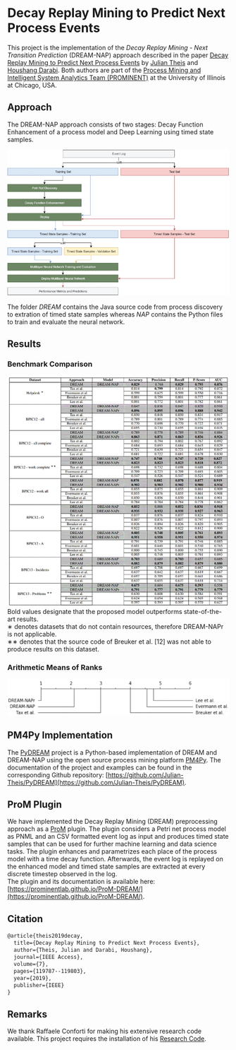 # Decay Replay Mining to Predict Next Process Events
This project is the implementation of the *Decay Replay Mining - Next Transition Prediction* (DREAM-NAP) approach described in the paper [Decay Replay Mining to Predict Next Process Events](https://ieeexplore.ieee.org/document/8811455) by [Julian Theis](http://julian-theis.github.io) and [Houshang Darabi](https://scholar.google.com/citations?user=PVzYdvoAAAAJ). Both authors are part of the [Process Mining and Intelligent System Analytics Team (PROMINENT)](https://prominent.uic.edu/) at the University of Illinois at Chicago, USA. 

## Approach
The DREAM-NAP approach consists of two stages: Decay Function Enhancement of a process model and Deep Learning using timed state samples.

![DREAM-NAP Flow Diagram](https://github.com/Julian-Theis/DREAM-NAP/blob/master/images/flow_diagram.gif?raw=true)

The folder *DREAM* contains the Java source code from process discovery to extration of timed state samples whereas *NAP* contains the Python files to train and evaluate the neural network.

## Results
### Benchmark Comparison
![Results](https://github.com/Julian-Theis/DREAM-NAP/blob/master/images/results.gif?raw=true)
Bold values designate that the proposed model outperforms state-of-the-art results.  
∗ denotes datasets that do not contain resources, therefore DREAM-NAPr is not applicable.  
∗∗ denotes that the source code of Breuker et al. [12] was not able to produce results on this dataset.

### Arithmetic Means of Ranks
![Arithmetic Ranks](https://github.com/Julian-Theis/DREAM-NAP/blob/master/images/ranks.gif?raw=true)

## PM4Py Implementation
The [PyDREAM](https://github.com/Julian-Theis/PyDREAM) project is a Python-based implementation of DREAM and DREAM-NAP using the open source process mining platform [PM4Py](http://pm4py.org/). The documentation of the project and examples can be found in the corresponding Github repository: [https://github.com/Julian-Theis/PyDREAM](https://github.com/Julian-Theis/PyDREAM).

## ProM Plugin
We have implemented the Decay Replay Mining (DREAM) preprocessing approach as a [ProM](http://www.promtools.org) plugin. The plugin considers a Petri net process model as PNML and an CSV formatted event log as input and produces timed state samples that can be used for further machine learning and data science tasks. The plugin enhances and parametrizes each place of the process model with a time decay function. Afterwards, the event log is replayed on the enhanced model and timed state samples are extracted at every discrete timestep observed in the log.  
The plugin and its documentation is available here: [https://prominentlab.github.io/ProM-DREAM/](https://prominentlab.github.io/ProM-DREAM/).

## Citation
```
@article{theis2019decay,
  title={Decay Replay Mining to Predict Next Process Events},
  author={Theis, Julian and Darabi, Houshang},
  journal={IEEE Access},
  volume={7},
  pages={119787--119803},
  year={2019},
  publisher={IEEE}
}
```

## Remarks
We thank Raffaele Conforti for making his extensive research code available. This project requires the installation of his [Research Code](https://github.com/raffaeleconforti/ResearchCode).
